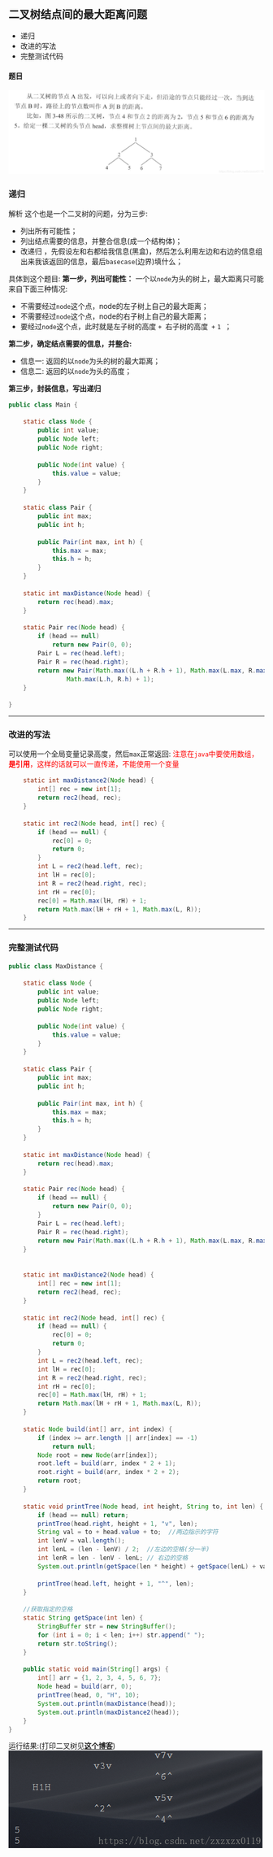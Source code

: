 ﻿## 二叉树结点间的最大距离问题

 - 递归
 - 改进的写法
 - 完整测试代码
#### 题目 

![在这里插入图片描述](images/tree1.png)

### 递归
解析
这个也是一个二叉树的问题，分为三步:
 - 列出所有可能性；
 - 列出结点需要的信息，并整合信息(成一个结构体)；
 - 改递归 ，先假设左和右都给我信息(黑盒)，然后怎么利用左边和右边的信息组出来我该返回的信息，最后`basecase`(边界)填什么；


具体到这个题目:
**第一步，列出可能性：** 一个以`node`为头的树上，最大距离只可能来自下面三种情况: 

 - 不需要经过`node`这个点，node的左子树上自己的最大距离；
 - 不需要经过`node`这个点，node的右子树上自己的最大距离；
 - 要经过`node`这个点，此时就是左子树的高度 `+ `右子树的高度` +` `1 `；

**第二步，确定结点需要的信息，并整合:**

 - 信息一: 返回的以`node`为头的树的最大距离；
 - 信息二: 返回的以`node`为头的高度；


**第三步，封装信息，写出递归**

```java
public class Main {

    static class Node {
        public int value;
        public Node left;
        public Node right;

        public Node(int value) {
            this.value = value;
        }
    }

    static class Pair {
        public int max;
        public int h;

        public Pair(int max, int h) {
            this.max = max;
            this.h = h;
        }
    }

    static int maxDistance(Node head) {
        return rec(head).max;
    }

    static Pair rec(Node head) {
        if (head == null)
            return new Pair(0, 0);
        Pair L = rec(head.left);
        Pair R = rec(head.right);
        return new Pair(Math.max((L.h + R.h + 1), Math.max(L.max, R.max)),
                Math.max(L.h, R.h) + 1);
    }

}
```
***
### 改进的写法
可以使用一个全局变量记录高度，然后`max`正常返回: <font color = red>注意在`java`中要使用数组，**是引用**，这样的话就可以一直传递，不能使用一个变量</font>


```java
    static int maxDistance2(Node head) {
        int[] rec = new int[1];
        return rec2(head, rec);
    }

    static int rec2(Node head, int[] rec) {
        if (head == null) {
            rec[0] = 0;
            return 0;
        }
        int L = rec2(head.left, rec);
        int lH = rec[0];
        int R = rec2(head.right, rec);
        int rH = rec[0];
        rec[0] = Math.max(lH, rH) + 1;
        return Math.max(lH + rH + 1, Math.max(L, R));
    }
```
***
### 完整测试代码

```java
public class MaxDistance {

    static class Node {
        public int value;
        public Node left;
        public Node right;

        public Node(int value) {
            this.value = value;
        }
    }

    static class Pair {
        public int max;
        public int h;

        public Pair(int max, int h) {
            this.max = max;
            this.h = h;
        }
    }

    static int maxDistance(Node head) {
        return rec(head).max;
    }

    static Pair rec(Node head) {
        if (head == null) {
            return new Pair(0, 0);
        }
        Pair L = rec(head.left);
        Pair R = rec(head.right);
        return new Pair(Math.max((L.h + R.h + 1), Math.max(L.max, R.max)), Math.max(L.h, R.h) + 1);
    }


    static int maxDistance2(Node head) {
        int[] rec = new int[1];
        return rec2(head, rec);
    }

    static int rec2(Node head, int[] rec) {
        if (head == null) {
            rec[0] = 0;
            return 0;
        }
        int L = rec2(head.left, rec);
        int lH = rec[0];
        int R = rec2(head.right, rec);
        int rH = rec[0];
        rec[0] = Math.max(lH, rH) + 1;
        return Math.max(lH + rH + 1, Math.max(L, R));
    }

    static Node build(int[] arr, int index) {
        if (index >= arr.length || arr[index] == -1)
            return null;
        Node root = new Node(arr[index]);
        root.left = build(arr, index * 2 + 1);
        root.right = build(arr, index * 2 + 2);
        return root;
    }

    static void printTree(Node head, int height, String to, int len) {
        if (head == null) return;
        printTree(head.right, height + 1, "v", len);
        String val = to + head.value + to;  //两边指示的字符
        int lenV = val.length();
        int lenL = (len - lenV) / 2;  //左边的空格(分一半)
        int lenR = len - lenV - lenL; // 右边的空格
        System.out.println(getSpace(len * height) + getSpace(lenL) + val + getSpace(lenR));

        printTree(head.left, height + 1, "^", len);
    }

    //获取指定的空格
    static String getSpace(int len) {
        StringBuffer str = new StringBuffer();
        for (int i = 0; i < len; i++) str.append(" ");
        return str.toString();
    }

    public static void main(String[] args) {
        int[] arr = {1, 2, 3, 4, 5, 6, 7};
        Node head = build(arr, 0);
        printTree(head, 0, "H", 10);
        System.out.println(maxDistance(head));
        System.out.println(maxDistance2(head));
    }
}
```
运行结果:(打印二叉树见[**这个博客**](https://blog.csdn.net/zxzxzx0119/article/details/81096554))
![这里写图片描述](images/tree2.png)

